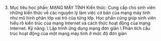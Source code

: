 3. Mục tiêu học phần: MẠNG MÁY TÍNH
Kiến thức: Cung cấp cho sinh viên những kiến thức về các nguyên lý
làm việc cơ bản của mạng máy tính như mô hình phân lớp vai trò của từng
lớp. Học phần cũng giúp sinh viên hiểu rõ kiến trúc của mạng Internet và
cách thức hoạt động của mạng Internet.
Kỹ năng:
\ Lập trình ứng dụng mạng đơn giản
\ Phân tích cấu trúc hoạt động của một mạng máy tính ở mức độ đơn giản
